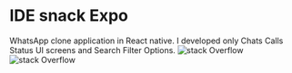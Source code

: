 # IDE snack Expo

WhatsApp clone application in React native.
I developed only Chats Calls Status UI screens and Search Filter Options.
![stack Overflow](https://github.com/ManiMaran001/WhatsApp-Clone-UI-screens/blob/main/Screenshots/Chats.PNG?raw=true)
![stack Overflow](https://github.com/ManiMaran001/WhatsApp-Clone-UI-screens/blob/main/Screenshots/STATUS.PNG?raw=true)
